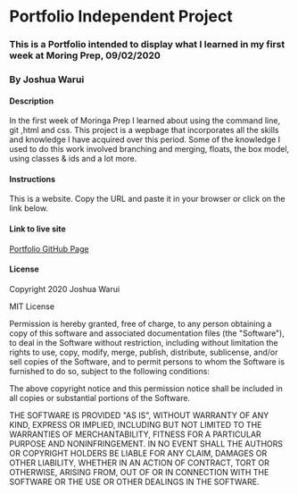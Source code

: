 # Portfolio Independent Project
### This is a Portfolio intended to display what I learned in my first week at Moring Prep, 09/02/2020
### By Joshua Warui
#### Description
In the first week of Moringa Prep I learned about using the command line, git ,html and css. This project is a wepbage that incorporates all the skills and knowledge I have acquired over this period. Some of the knowledge I used to do this work involved branching and merging, floats, the box model, using classes & ids and a lot more.
#### Instructions
This is a website. Copy the URL and paste it in your browser or click on the link below.
#### Link to live site
[Portfolio GitHub Page](https://joshua-warui.github.io/portfolio-IP)
#### License

Copyright 2020 Joshua Warui

MIT License

Permission is hereby granted, free of charge, to any person obtaining a copy of this software and associated documentation files (the "Software"), to deal in the Software without restriction, including without limitation the rights to use, copy, modify, merge, publish, distribute, sublicense, and/or sell copies of the Software, and to permit persons to whom the Software is furnished to do so, subject to the following conditions:

The above copyright notice and this permission notice shall be included in all copies or substantial portions of the Software.

THE SOFTWARE IS PROVIDED "AS IS", WITHOUT WARRANTY OF ANY KIND, EXPRESS OR IMPLIED, INCLUDING BUT NOT LIMITED TO THE WARRANTIES OF MERCHANTABILITY, FITNESS FOR A PARTICULAR PURPOSE AND NONINFRINGEMENT. IN NO EVENT SHALL THE AUTHORS OR COPYRIGHT HOLDERS BE LIABLE FOR ANY CLAIM, DAMAGES OR OTHER LIABILITY, WHETHER IN AN ACTION OF CONTRACT, TORT OR OTHERWISE, ARISING FROM, OUT OF OR IN CONNECTION WITH THE SOFTWARE OR THE USE OR OTHER DEALINGS IN THE SOFTWARE.